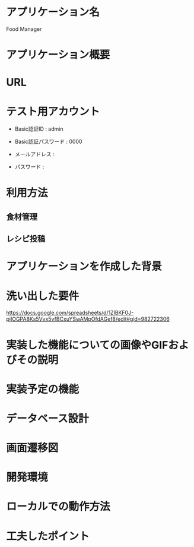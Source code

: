 # アプリケーション名

Food Manager

# アプリケーション概要



# URL



# テスト用アカウント

- Basic認証ID : admin

- Basic認証パスワード : 0000

- メールアドレス : 

- パスワード : 

# 利用方法

## 食材管理



## レシピ投稿



# アプリケーションを作成した背景



# 洗い出した要件

https://docs.google.com/spreadsheets/d/1ZlBKF0J-pjIOGPA8Ks5Vvx5vfBCxuYSwAMpOfdAGef8/edit#gid=982722306

# 実装した機能についての画像やGIFおよびその説明



# 実装予定の機能



# データベース設計



# 画面遷移図



# 開発環境



# ローカルでの動作方法



# 工夫したポイント

